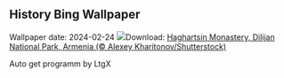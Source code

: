 ## History Bing Wallpaper
Wallpaper date: 2024-02-24
![](https://www.bing.com/th?id=OHR.HaghartsinMonastery_EN-GB1207846096_UHD.jpg&w=1000)Download: [Haghartsin Monastery, Dilijan National Park, Armenia (© Alexey Kharitonov/Shutterstock)](https://www.bing.com/th?id=OHR.HaghartsinMonastery_EN-GB1207846096_UHD.jpg)

Auto get programm by LtgX
